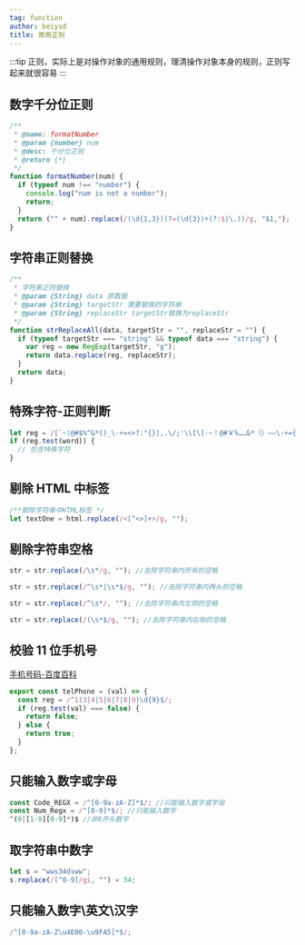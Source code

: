```yaml
---
tag: function
author: beiysd
title: 常用正则
---
```


:::tip
正则，实际上是对操作对象的通用规则，理清操作对象本身的规则，正则写起来就很容易
:::

## 数字千分位正则

```js
/**
 * @name: formatNumber
 * @param {number} num
 * @desc: 千分位正则
 * @return {*}
 */
function formatNumber(num) {
  if (typeof num !== "number") {
    console.log("num is not a number");
    return;
  }
  return ("" + num).replace(/(\d{1,3})(?=(\d{3})+(?:$|\.))/g, "$1,");
}
```

## 字符串正则替换

```js
/**
 * 字符串正则替换
 * @param {String} data 原数据
 * @param {String} targetStr 需要替换的字符串
 * @param {String} replaceStr targetStr替换为replaceStr
 */
function strReplaceAll(data, targetStr = "", replaceStr = "") {
  if (typeof targetStr === "string" && typeof data === "string") {
    var reg = new RegExp(targetStr, "g");
    return data.replace(reg, replaceStr);
  }
  return data;
}
```

## 特殊字符-正则判断

```js
let reg = /[`~!@#$%^&*()_\-+=<>?:"{}|,.\/;'\\[\]·~！@#￥%……&*（）——\-+={}|《》？：“”【】、；‘'，。、]/im;
if (reg.test(word)) {
  // 包含特殊字符
}
```

## 剔除 HTML 中标签

```js
/**剔除字符串中HTML标签 */
let textOne = html.replace(/<[^<>]+>/g, "");
```

## 剔除字符串空格

```js
str = str.replace(/\s*/g, ""); //去除字符串内所有的空格

str = str.replace(/^\s*|\s*$/g, ""); //去除字符串内两头的空格

str = str.replace(/^\s*/, ""); //去除字符串内左侧的空格

str = str.replace(/(\s*$/g, ""); //去除字符串内右侧的空格
```

## 校验 11 位手机号

[手机号码-百度百科](https://baike.baidu.com/item/%E6%89%8B%E6%9C%BA%E5%8F%B7%E7%A0%81)

```js
export const telPhone = (val) => {
  const reg = /^1(3|4|5|6|7|8|9)\d{9}$/;
  if (reg.test(val) === false) {
    return false;
  } else {
    return true;
  }
};
```

## 只能输入数字或字母

```js
const Code_REGX = /^[0-9a-zA-Z]*$/; //只能输入数字或字母
const Num_Regx = /^[0-9]*$/; //只能输入数字
^(0|[1-9][0-9]*)$ //非0开头数字
```

## 取字符串中数字

```js
let s = "wws34dsww";
s.replace(/[^0-9]/gi, "") = 34;
```

## 只能输入数字\英文\汉字

```js
/^[0-9a-zA-Z\u4E00-\u9FA5]*$/;
```
